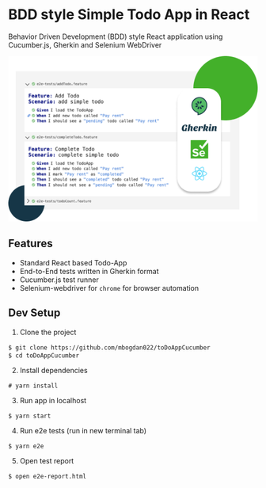 # BDD style Simple Todo App in React

Behavior Driven Development (BDD) style React application using Cucumber.js, Gherkin and Selenium WebDriver

![Screenshot](./screenshot.png)

## Features

- Standard React based Todo-App
- End-to-End tests written in Gherkin format
- Cucumber.js test runner
- Selenium-webdriver for `chrome` for browser automation

## Dev Setup

1. Clone the project

```
$ git clone https://github.com/mbogdan022/toDoAppCucumber
$ cd toDoAppCucumber
```

2. Install dependencies

```
# yarn install
```

3. Run app in localhost

```
$ yarn start
```

4. Run e2e tests (run in new terminal tab)

```
$ yarn e2e
```

5. Open test report

```
$ open e2e-report.html
```
